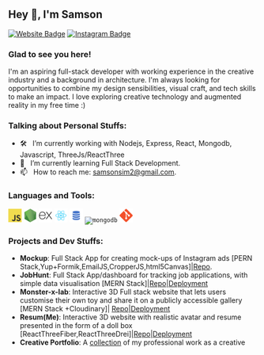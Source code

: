 ## Hey 👋, I'm Samson  

[![Website Badge](https://img.shields.io/badge/Website-3b5998?style=flat-square&logo=google-chrome&logoColor=white)](https://portfolio-samson.vercel.app/)
[![Instagram Badge](https://img.shields.io/badge/-Instagram-e4405f?style=flat-square&logo=Instagram&logoColor=white)](https://www.instagram.com/samson.img/)
 

### Glad to see you here! 

I'm an aspiring full-stack developer with working experience in the creative industry and a background in architecture. I'm always looking for opportunities to combine my design sensibilities, visual craft, and tech skills to make an impact. I love exploring creative technology and augmented reality in my free time :)  
 

### Talking about Personal Stuffs:

- 🛠 &nbsp; I’m currently working with Nodejs, Express, React, Mongodb, Javascript, ThreeJs/ReactThree 
- 🚀 &nbsp; I’m currently learning Full Stack Development.
- 📫 &nbsp; How to reach me: samsonsim2@gmail.com. 

### Languages and Tools:

 
 
<code><img height="27" src="https://raw.githubusercontent.com/github/explore/80688e429a7d4ef2fca1e82350fe8e3517d3494d/topics/javascript/javascript.png" alt="javascript"></code>
<code><img height="27" src="https://raw.githubusercontent.com/github/explore/80688e429a7d4ef2fca1e82350fe8e3517d3494d/topics/nodejs/nodejs.png" alt="nodejs"></code>
<code><img height="27" src="https://raw.githubusercontent.com/devicons/devicon/master/icons/express/express-original.svg" alt="expressjs"></code>
<code><img height="27" src="https://raw.githubusercontent.com/github/explore/80688e429a7d4ef2fca1e82350fe8e3517d3494d/topics/react/react.png" alt="react"></code>
 <code><img height="27" src="https://raw.githubusercontent.com/github/explore/80688e429a7d4ef2fca1e82350fe8e3517d3494d/topics/sql/sql.png" alt="sql"></code>
<code><img height="27" src="https://encrypted-tbn0.gstatic.com/images?q=tbn%3AANd9GcSTTzPAw-55ssm1Im594xYZ9eRQu2JylrkYLg&usqp=CAU" alt="mongodb"></code>
<code><img height="27" src="https://raw.githubusercontent.com/devicons/devicon/master/icons/git/git-original.svg" alt="git"></code>
 

<!--
<code><img height="25" src="https://raw.githubusercontent.com/github/explore/80688e429a7d4ef2fca1e82350fe8e3517d3494d/topics/sass/sass.png" alt="sass"></code>
-->

### Projects and Dev Stuffs:

* **Mockup**: Full Stack App for creating mock-ups of Instagram ads [PERN Stack,Yup+Formik,EmailJS,CropperJS,html5Canvas]|[Repo](https://github.com/samsonsim2/mockup-frontend).
* **JobHunt**: Full Stack App/dashboard for tracking job applications, with simple data visualisation [MERN Stack]|[Repo](https://github.com/samsonsim2/jobHunt-client)|[Deployment](https://job-hunt-client.vercel.app)
* **Monster-x-lab**: Interactive 3D Full stack website that lets users customise their own toy and share it on a publicly accessible gallery [MERN Stack +Cloudinary]| [Repo](https://github.com/samsonsim2/monsterXlab-client)|[Deployment](https://monster-xlab-client.vercel.app/)
* **Resum(Me)**: Interactive 3D website with realistic avatar and resume presented in the form of a doll box [ReactThreeFiber,ReactThreeDrei]|[Repo](https://github.com/samsonsim2/boxwebsite)|[Deployment](https://boxwebsite.vercel.app)
* **Creative Portfolio**: A [collection](https://shorturl.at/mstw1) of my professional work as a creative


 

</div>
